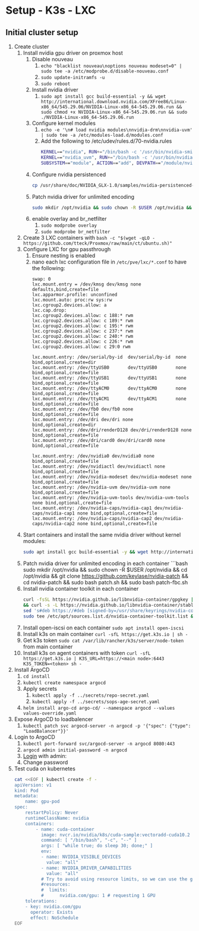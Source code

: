 # Setup - K3s - LXC

## Initial cluster setup
1. Create cluster
    1. Install nvidia gpu driver on proxmox host
        1. Disable nouveau
            1. `echo "blacklist nouveau\noptions nouveau modeset=0" | sudo tee -a /etc/modprobe.d/disable-nouveau.conf`
            2. `sudo update-initramfs -u`
            3. `sudo reboot`
        2. Install nvidia driver
            1. `sudo apt install gcc build-essential -y && wget http://international.download.nvidia.com/XFree86/Linux-x86_64/545.29.06/NVIDIA-Linux-x86_64-545.29.06.run && sudo chmod +x NVIDIA-Linux-x86_64-545.29.06.run && sudo ./NVIDIA-Linux-x86_64-545.29.06.run`
        3. Configure kernel modules
            1. `echo -e '\n# load nvidia modules\nnvidia-drm\nnvidia-uvm' | sudo tee -a /etc/modules-load.d/modules.conf`
            2. Add the following to /etc/udev/rules.d/70-nvidia.rules
                ```bash
                KERNEL=="nvidia", RUN+="/bin/bash -c '/usr/bin/nvidia-smi -L && /bin/chmod 666 /dev/nvidia*'"
                KERNEL=="nvidia_uvm", RUN+="/bin/bash -c '/usr/bin/nvidia-modprobe -c0 -u && /bin/chmod 0666 /dev/nvidia-uvm*'"
                SUBSYSTEM=="module", ACTION=="add", DEVPATH=="/module/nvidia", RUN+="/usr/bin/nvidia-modprobe -m"
        4. Configure nvidia persistenced
            ```bash
            cp /usr/share/doc/NVIDIA_GLX-1.0/samples/nvidia-persistenced-init.tar.bz2 . && bunzip2 nvidia-persistenced-init.tar.bz2 && tar -xf nvidia-persistenced-init.tar && rm /etc/systemd/system/nvidia-persistenced.service && chmod +x nvidia-persistenced-init/install.sh && sudo ./nvidia-persistenced-init/install.sh && rm -rf nvidia-persistenced-init*
        5. Patch nvidia driver for unlimited encoding
            ```bash
            sudo mkdir /opt/nvidia && sudo chown -R $USER /opt/nvidia && cd /opt/nvidia && git clone https://github.com/keylase/nvidia-patch && cd nvidia-patch && sudo bash patch.sh && sudo bash patch-fbc.sh
        6. enable overlay and br_netfilter
            1. `sudo modprobe overlay`
            2. `sudo modprobe br_netfilter`
    2. Create 3 LXC containers with `bash -c "$(wget -qLO - https://github.com/tteck/Proxmox/raw/main/ct/ubuntu.sh)"`
    3. Configure LXC for gpu passthrough
        1. Ensure nesting is enabled
        2. nano each lxc configuration file in `/etc/pve/lxc/*.conf` to have the following:
            ```
            swap: 0
            lxc.mount.entry = /dev/kmsg dev/kmsg none defaults,bind,create=file
            lxc.apparmor.profile: unconfined
            lxc.mount.auto: proc:rw sys:rw
            lxc.cgroup2.devices.allow: a
            lxc.cap.drop:
            lxc.cgroup2.devices.allow: c 188:* rwm
            lxc.cgroup2.devices.allow: c 189:* rwm
            lxc.cgroup2.devices.allow: c 195:* rwm
            lxc.cgroup2.devices.allow: c 237:* rwm
            lxc.cgroup2.devices.allow: c 240:* rwm
            lxc.cgroup2.devices.allow: c 226:* rwm
            lxc.cgroup2.devices.allow: c 29:0 rwm

            lxc.mount.entry: /dev/serial/by-id  dev/serial/by-id  none bind,optional,create=dir
            lxc.mount.entry: /dev/ttyUSB0       dev/ttyUSB0       none bind,optional,create=file
            lxc.mount.entry: /dev/ttyUSB1       dev/ttyUSB1       none bind,optional,create=file
            lxc.mount.entry: /dev/ttyACM0       dev/ttyACM0       none bind,optional,create=file
            lxc.mount.entry: /dev/ttyACM1       dev/ttyACM1       none bind,optional,create=file
            lxc.mount.entry: /dev/fb0 dev/fb0 none bind,optional,create=file
            lxc.mount.entry: /dev/dri dev/dri none bind,optional,create=dir
            lxc.mount.entry: /dev/dri/renderD128 dev/dri/renderD128 none bind,optional,create=file
            lxc.mount.entry: /dev/dri/card0 dev/dri/card0 none bind,optional,create=file

            lxc.mount.entry: /dev/nvidia0 dev/nvidia0 none bind,optional,create=file
            lxc.mount.entry: /dev/nvidiactl dev/nvidiactl none bind,optional,create=file
            lxc.mount.entry: /dev/nvidia-modeset dev/nvidia-modeset none bind,optional,create=file
            lxc.mount.entry: /dev/nvidia-uvm dev/nvidia-uvm none bind,optional,create=file
            lxc.mount.entry: /dev/nvidia-uvm-tools dev/nvidia-uvm-tools none bind,optional,create=file
            lxc.mount.entry: /dev/nvidia-caps/nvidia-cap1 dev/nvidia-caps/nvidia-cap1 none bind,optional,create=file
            lxc.mount.entry: /dev/nvidia-caps/nvidia-cap2 dev/nvidia-caps/nvidia-cap2 none bind,optional,create=file
    4. Start containers and install the same nvidia driver without kernel modules:
        ```bash
        sudo apt install gcc build-essential -y && wget http://international.download.nvidia.com/XFree86/Linux-x86_64/545.29.06/NVIDIA-Linux-x86_64-545.29.06.run && sudo chmod +x NVIDIA-Linux-x86_64-545.29.06.run && sudo ./NVIDIA-Linux-x86_64-545.29.06.run --no-kernel-module
    5. Patch nvidia driver for unlimited encoding in each container
            ```bash
            sudo mkdir /opt/nvidia && sudo chown -R $USER /opt/nvidia && cd /opt/nvidia && git clone https://github.com/keylase/nvidia-patch && cd nvidia-patch && sudo bash patch.sh && sudo bash patch-fbc.sh
    6. Install nvidia container toolkit in each container
        ```bash
        curl -fsSL https://nvidia.github.io/libnvidia-container/gpgkey | sudo gpg --dearmor -o /usr/share/keyrings/nvidia-container-toolkit-keyring.gpg \
        && curl -s -L https://nvidia.github.io/libnvidia-container/stable/deb/nvidia-container-toolkit.list | \
        sed 's#deb https://#deb [signed-by=/usr/share/keyrings/nvidia-container-toolkit-keyring.gpg] https://#g' | \
        sudo tee /etc/apt/sources.list.d/nvidia-container-toolkit.list && sudo apt update && sudo apt install -y nvidia-container-toolkit
    7. Install open-iscsi on each container `sudo apt install open-iscsi`
    8. Install k3s on main container `curl -sfL https://get.k3s.io | sh -`
    9. Get k3s token `sudo cat /var/lib/rancher/k3s/server/node-token` from main container
    10. Install k3s on agent containers with token `curl -sfL https://get.k3s.io | K3S_URL=https://<main node>:6443 K3S_TOKEN=<token> sh -`
2. Install ArgoCD
    1. `cd install`
    2. `kubectl create namespace argocd`
    3. Apply secrets
        1. `kubectl apply -f ../secrets/repo-secret.yaml`
        2. `kubectl apply -f ../secrets/sops-age-secret.yaml`
    4. `helm install argo-cd argo-cd/ --namespace argocd --values values-override.yaml`
3. Expose ArgoCD to loadbalencer
    1. `kubectl patch svc argocd-server -n argocd -p '{"spec": {"type": "LoadBalancer"}}'`
4. Login to ArgoCD
    1. `kubectl port-forward svc/argocd-server -n argocd 8080:443`
    2. `argocd admin initial-password -n argocd`
    3. [Login](https://localhost:8080) with admin:<password>
    4. Change password
5. Test cuda on kubernetes
    ```bash
    cat <<EOF | kubectl create -f -
    apiVersion: v1
    kind: Pod
    metadata:
        name: gpu-pod
    spec:
        restartPolicy: Never
        runtimeClassName: nvidia
        containers:
            - name: cuda-container
              image: nvcr.io/nvidia/k8s/cuda-sample:vectoradd-cuda10.2
              command: [ "/bin/bash", "-c", "--" ]
              args: [ "while true; do sleep 30; done;" ]
              env:
              - name: NVIDIA_VISIBLE_DEVICES
                value: "all"
              - name: NVIDIA_DRIVER_CAPABILITIES
                value: "all"
              # Try to avoid using resource limits, so we can use the gpu on multiple containers
              #resources:
              #  limits:
              #      nvidia.com/gpu: 1 # requesting 1 GPU
        tolerations:
        - key: nvidia.com/gpu
          operator: Exists
          effect: NoSchedule
    EOF